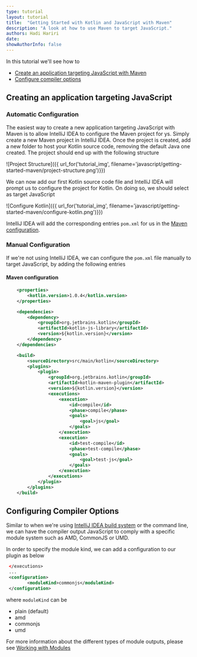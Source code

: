 ```yaml
---
type: tutorial
layout: tutorial
title:  "Getting Started with Kotlin and JavaScript with Maven"
description: "A look at how to use Maven to target JavaScript."
authors: Hadi Hariri 
date: 
showAuthorInfo: false
---
```


In this tutorial we'll see how to

* [Create an application targeting JavaScript with Maven](#Creatinganapplicationtargetingjavascript)
* [Configure compiler options](#configuringcompileroptions)


## Creating an application targeting JavaScript


### Automatic Configuration

The easiest way to create a new application targeting JavaScript with Maven is to allow IntelliJ IDEA
to configure the Maven project for ys. Simply create a new Maven project in IntelliJ IDEA. Once the project is created, add a new 
folder to host your Kotlin source code, removing the default Java one created. The project should end up with the following structure
 
![Project Structure]({{ url_for('tutorial_img', filename='javascript/getting-started-maven/project-structure.png')}})

We can now add our first Kotlin source code file and IntelliJ IDEA will prompt us to configure the project for Kotlin. On doing so, we should select as target
JavaScript


![Configure Kotlin]({{ url_for('tutorial_img', filename='javascript/getting-started-maven/configure-kotlin.png')}})


IntelliJ IDEA will add the corresponding entries `pom.xml` for us in the [Maven configuration](#mavenconfiguration). 


### Manual Configuration

If we're not using IntelliJ IDEA, we can configure the `pom.xml` file manually to target JavaScript, by adding the following entries


#### Maven configuration

```xml
    <properties>
        <kotlin.version>1.0.4</kotlin.version> 
    </properties>

    <dependencies>
        <dependency>
            <groupId>org.jetbrains.kotlin</groupId>
            <artifactId>kotlin-js-library</artifactId>
            <version>${kotlin.version}</version>
        </dependency>
    </dependencies>

    <build>
        <sourceDirectory>src/main/kotlin</sourceDirectory>
        <plugins>
            <plugin>
                <groupId>org.jetbrains.kotlin</groupId>
                <artifactId>kotlin-maven-plugin</artifactId>
                <version>${kotlin.version}</version>
                <executions>
                    <execution>
                        <id>compile</id>
                        <phase>compile</phase>
                        <goals>
                            <goal>js</goal>
                        </goals>
                    </execution>
                    <execution>
                        <id>test-compile</id>
                        <phase>test-compile</phase>
                        <goals>
                            <goal>test-js</goal>
                        </goals>
                    </execution>
                </executions>
            </plugin>
        </plugins>
    </build>

```

## Configuring Compiler Options

Similar to when we're using [IntelliJ IDEA build system](../getting-started-idea/getting-started-with-intellij-idea.md) or the command line, we can have the compiler output JavaScript to comply with a specific module system such as AMD, CommonJS or UMD. 

In order to specify the module kind, we can add a configuration to our plugin as below

```xml
 </executions>
 ...
 <configuration>
        <moduleKind>commonjs</moduleKind>
 </configuration>

```

where `moduleKind` can be

* plain (default)
* amd
* commonjs
* umd

For more information about the different types of module outputs, please see [Working with Modules](../working-with-modules/working-with-modules.md)

